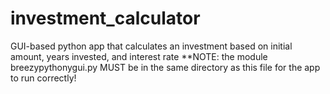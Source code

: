 # investment_calculator
GUI-based python app that calculates an investment based on initial amount, years invested, and interest rate
**NOTE: the module breezypythonygui.py MUST be in the same directory as this file for the app to run correctly!
